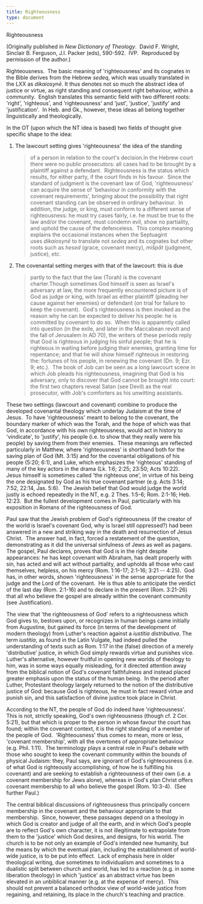 ```yaml
---
title: Righteousness
type: document
---
```

Righteousness

(Originally published in *New Dictionary of Theology*.  David F. Wright,
Sinclair B. Ferguson, J.I. Packer (eds), 590-592.  IVP.  Reproduced by
permission of the author.)

Righteousness.  The basic meaning of 'righteousness' and its cognates in
the Bible derives from the Hebrew *sedeq*, which was usually translated
in the LXX as *dikaiosynē*. It thus denotes not so much the abstract
idea of justice or virtue, as right standing and consequent right
behaviour, within a community.  English translates this semantic field
with two different roots: 'right', 'righteous', and 'righteousness' and
'just', 'justice', 'justify' and 'justification'.  In Heb. and Gk.,
however, these ideas all belong together linguistically and
theologically.

In the OT (upon which the NT idea is based) two fields of thought give
specific shape to the idea:

1.  The lawcourt setting gives 'righteousness' the idea of the standing
    > of a person in relation to the court's decision.In the Hebrew
    > court there were no public prosecutors: all cases had to be
    > brought by a plaintiff against a defendant.  Righteousness is the
    > status which results, for either party, if the court finds in his
    > favour.  Since the standard of judgment is the covenant law of
    > God, 'righteousness' can acquire the sense of 'behaviour in
    > conformity with the covenant requirements', bringing about the
    > possibility that right covenant standing can be observed in
    > ordinary behaviour.  In addition, the judge, or king, must conform
    > to a different sense of righteousness: he must try cases fairly,
    > i.e. he must be true to the law and/or the covenant, must condemn
    > evil, show no partiality, and uphold the cause of the
    > defenceless.  This complex meaning explains the occasional
    > instances when the Septuagint uses *dikaiosynē* to translate
    > not *sedeq* and its cognates but other roots such
    > as *hesed* (grace, covenant mercy), *mišpāt* (judgment,
    > justice), *etc*.

2.  The covenantal setting merges with that of the lawcourt: this is due
    > partly to the fact that the law (Torah) is the covenant
    > charter.Though sometimes God himself is seen as Israel's adversary
    > at law, the more frequently encountered picture is of God as judge
    > or king, with Israel as either plaintiff (pleading her cause
    > against her enemies) or defendant (on trial for failure to keep
    > the covenant).  God's righteousness is then invoked as the reason
    > why he can be expected to deliver his people: he is committed by
    > covenant to do so.  When this is apparently called into question
    > (in the exile, and later in the Maccabean revolt and the fall of
    > Jerusalem in AD 70), the writers of these periods reply that God
    > is righteous in judging his sinful people; that he is righteous in
    > waiting before judging their enemies, granting time for
    > repentance; and that he will show himself righteous in restoring
    > the: fortunes of his people, in renewing the covenant (Dn. 9; Ezr.
    > 9; etc.).  The book of Job can be seen as a long lawcourt scene in
    > which Job pleads his righteousness, imagining that God is his
    > adversary, only to discover that God cannot be brought into court:
    > the first two chapters reveal Satan (see Devil) as the real
    > prosecutor, with Job's comforters as his unwitting assistants.

These two settings (lawcourt and covenant) combine to produce the
developed covenantal theology which underlay Judaism at the time of
Jesus.  To have 'righteousness' meant to belong to the covenant, the
boundary marker of which was the Torah, and the hope of which was that
God, in accordance with his own righteousness, would act in history to
'vindicate', to 'justify', his people (i.e. to show that they really
were his people) by saving them from their enemies.  These meanings are
reflected particularly in Matthew, where 'righteousness' is shorthand
both for the saving plan of God (Mt. 3:15) and for the covenantal
obligations of his people (5:20; 6:1), and Luke, which emphasizes the
'righteous' standing of many of the key actors in the drama (Lk. 1:6;
2:25; 23:50; Acts 10:22).  Jesus himself is sometimes called 'the
righteous one', in virtue of his being the one designated by God as his
true covenant partner (e.g. Acts 3:14; 7:52, 22:14, Jas. 5:6).  The
Jewish belief that God would judge the world justly is echoed repeatedly
in the NT, e.g. 2 Thes. 1:5-6; Rom. 2:1-16; Heb. 12:23.  But the fullest
development comes in Paul, particularly with his exposition in Romans of
the righteousness of God.

Paul saw that the Jewish problem of God's righteousness (if the creator
of the world is Israel's covenant God, why is Israel still oppressed?)
had been answered in a new and striking way in the death and
resurrection of Jesus Christ.  The answer had, in fact, forced a
restatement of the question, demonstrating as it did the universal
sinfulness of Jews as well as pagans.  The gospel, Paul declares, proves
that God is in the right despite appearances: he has kept covenant with
Abraham, has dealt properly with sin, has acted and will act without
partiality, and upholds all those who cast themselves, helpless, on his
mercy (Rom. 1:16-17; 2:1-16; 3:21 -- 4:25).  God has, in other words,
shown 'righteousness' in the sense appropriate for the judge and the
Lord of the covenant.  He is thus able to anticipate the verdict of the
last day (Rom. 2:1-16) and to declare in the present (Rom. 3:21-26) that
all who believe the gospel are already within the covenant community
(see Justification).

The view that 'the righteousness of God' refers to a righteousness which
God gives to, bestows upon, or recognizes in human beings came initially
from Augustine, but gained its force (in terms of the development of
modern theology) from Luther's reaction against a *iustitia
distributiva*. The term *iustitia*, as found in the Latin Vulgate, had
indeed pulled the understanding of texts such as Rom. 1:17 in the
(false) direction of a merely 'distributive' justice, in which God
simply rewards virtue and punishes vice.  Luther's alternative, however
fruitful in opening new worlds of theology to him, was in some ways
equally misleading, for it directed attention away from the biblical
notion of God's covenant faithfulness and instead placed greater
emphasis upon the status of the human being.  In the period after
Luther, Protestant theology largely returned to the notion of the
distributive justice of God: because God is righteous, he must in fact
reward virtue and punish sin, and this satisfaction of divine justice
took place in Christ.

According to the NT, the people of God do indeed have 'righteousness'. 
This is not, strictly speaking, God's own righteousness (though cf. 2
Cor. 5:21), but that which is proper to the person in whose favour the
court has found; within the covenant context, it is the right standing
of a member of the people of God.  'Righteousness' thus comes to mean,
more or less, 'covenant membership', with all the overtones of
appropriate behaviour (e.g. Phil. 1:11).  The terminology plays a
central role in Paul's debate with those who sought to keep the covenant
community within the bounds of physical Judaism: they, Paul says, are
ignorant of God's righteousness (i.e. of what God is righteously
accomplishing, of how he is fulfilling his covenant) and are seeking to
establish a righteousness of their own (i.e. a covenant membership for
Jews alone), whereas in God's plan Christ offers covenant membership to
all who believe the gospel (Rom. 10:3-4).  (See further Paul.)

The central biblical discussions of righteousness thus principally
concern membership in the covenant and the behaviour appropriate to that
membership.  Since, however, these passages depend on a theology in
which God is creator and judge of all the earth, and in which God's
people are to reflect God's own character, it is not illegitimate to
extrapolate from them to the 'justice' which God desires, and designs,
for his world. The church is to be not only an example of God's intended
new humanity, but the means by which the eventual plan, including the
establishment of world-wide justice, is to be put into effect.  Lack of
emphasis here in older theological writing, due sometimes to
individualism and sometimes to a dualistic split between church and
world, has led to a reaction (e.g. in some liberation theology) in which
'justice' as an abstract virtue has been elevated in an unbiblical
manner (e.g. at the expense of mercy).  This should not prevent a
balanced orthodox view of world-wide justice from regaining, and
retaining, its place in the church's teaching and practice.

